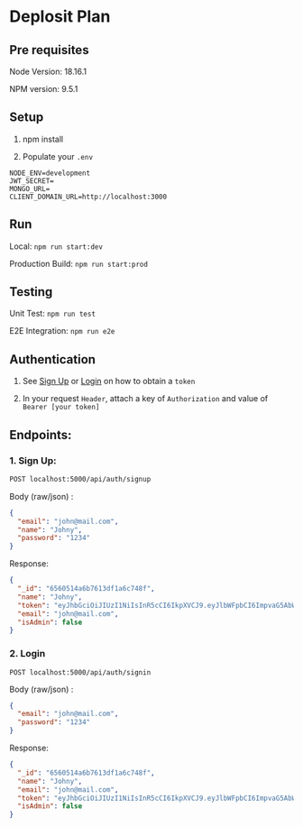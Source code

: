 # Deplosit Plan

## Pre requisites

Node Version: 18.16.1

NPM version: 9.5.1

## Setup

1. npm install

2. Populate your `.env`

```
NODE_ENV=development
JWT_SECRET=
MONGO_URL=
CLIENT_DOMAIN_URL=http://localhost:3000
```

## Run

Local: `npm run start:dev`

Production Build: `npm run start:prod`

## Testing

Unit Test: `npm run test`

E2E Integration: `npm run e2e`

## Authentication

1. See [Sign Up](#1-sign-up) or [Login](#2-login) on how to obtain a `token`

2. In your request `Header`, attach a key of `Authorization` and value of `Bearer [your token]`

## Endpoints:

### 1. Sign Up:

```bash
POST localhost:5000/api/auth/signup
```

Body (raw/json) :

```json
{
  "email": "john@mail.com",
  "name": "Johny",
  "password": "1234"
}
```

Response:

```json
{
  "_id": "6560514a6b7613df1a6c748f",
  "name": "Johny",
  "token": "eyJhbGciOiJIUzI1NiIsInR5cCI6IkpXVCJ9.eyJlbWFpbCI6ImpvaG5AbWFpbC5jb20iLCJpYXQiOjE3MDA4MTEwODMsImV4cCI6MTcwNTk5NTA4M30.LYuNZc_8gmUQ7XJUwcNHc7eebrXvAioL7_96WQUMBOA",
  "email": "john@mail.com",
  "isAdmin": false
}
```

### 2. Login

```
POST localhost:5000/api/auth/signin
```

Body (raw/json) :

```json
{
  "email": "john@mail.com",
  "password": "1234"
}
```

Response:

```json
{
  "_id": "6560514a6b7613df1a6c748f",
  "name": "Johny",
  "email": "john@mail.com",
  "token": "eyJhbGciOiJIUzI1NiIsInR5cCI6IkpXVCJ9.eyJlbWFpbCI6ImpvaG5AbWFpbC5jb20iLCJpYXQiOjE3MDA4MTEyODAsImV4cCI6MTcwNTk5NTI4MH0.-E4shO2GbwDhBE40iznM0U10waobUxU2kf2gysyQcvI",
  "isAdmin": false
}
```
